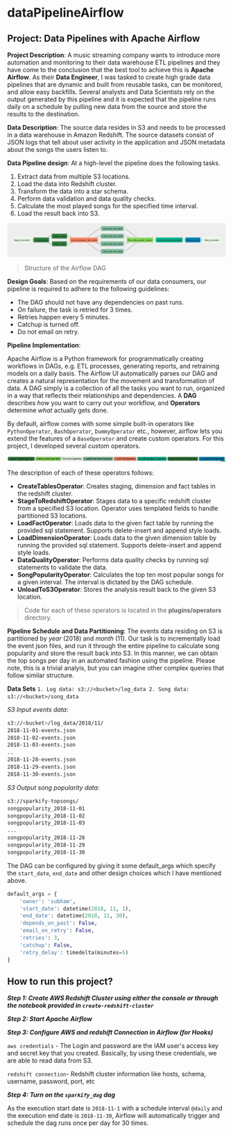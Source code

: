 # dataPipelineAirflow

## Project: Data Pipelines with Apache Airflow
**Project Description**: A music streaming company wants to introduce more automation and monitoring to their data warehouse ETL pipelines and they have come to the conclusion that the best tool to achieve this is **Apache Airflow**. As their **Data Engineer**, I was tasked to create high grade data pipelines that are dynamic and built from reusable tasks, can be monitored, and allow easy backfills. Several analysts and Data Scientists rely on the output generated by this pipeline and it is expected that the pipeline runs daily on a schedule by pulling new data from the source and store the results to the destination.

**Data Description**: The source data resides in S3 and needs to be processed in a data warehouse in Amazon Redshift. The source datasets consist of JSON logs that tell about user activity in the application and JSON metadata about the songs the users listen to.

**Data Pipeline design**:
At a high-level the pipeline does the following tasks.
1. Extract data from multiple S3 locations.
2. Load the data into Redshift cluster.
3. Transform the data into a star schema.
4. Perform data validation and data quality checks.
5. Calculate the most played songs for the specified time interval.
6. Load the result back into S3.

![dag](images/dag.png)
> Structure of the Airflow DAG






**Design Goals**:
Based on the requirements of our data consumers, our pipeline is required to adhere to the following guidelines:
* The DAG should not have any dependencies on past runs.
* On failure, the task is retried for 3 times.
* Retries happen every 5 minutes.
* Catchup is turned off.
* Do not email on retry. 

**Pipeline Implementation**:

Apache Airflow is a Python framework for programmatically creating workflows in DAGs, e.g. ETL processes, generating reports, and retraining models on a daily basis. The Airflow UI automatically parses our DAG and creates a natural representation for the movement and transformation of data. A DAG simply is a collection of all the tasks you want to run, organized in a way that reflects their relationships and dependencies. A **DAG** describes *how* you want to carry out your workflow, and **Operators** determine *what* actually gets done. 

By default, airflow comes with some simple built-in operators like `PythonOperator`, `BashOperator`, `DummyOperator` etc., however, airflow lets you extend the features of a `BaseOperator` and create custom operators. For this project, I developed several custom operators. 

![operators](images/operators.png)

The description of each of these operators follows:
- **CreateTablesOperator**: Creates staging, dimension and fact tables in the redshift cluster.
- **StageToRedshiftOperator**: Stages data to a specific redshift cluster from a specified S3 location. Operator uses templated fields to handle partitioned S3 locations.
- **LoadFactOperator**: Loads data to the given fact table by running the provided sql statement. Supports delete-insert and append style loads.
- **LoadDimensionOperator**: Loads data to the given dimension table by running the provided sql statement. Supports delete-insert and append style loads.
- **DataQualityOperator**: Performs data quality checks by running sql statements to validate the data.
- **SongPopularityOperator**: Calculates the top ten most popular songs for a given interval. The interval is dictated by the DAG schedule.
- **UnloadToS3Operator**: Stores the analysis result back to the given S3 location.

> Code for each of these operators is located in the **plugins/operators** directory.

**Pipeline Schedule and Data Partitioning**: 
The events data residing on S3 is partitioned by *year* (2018) and *month* (11). Our task is to incrementally load the event json files, and run it through the entire pipeline to calculate song popularity and store the result back into S3. In this manner, we can obtain the top songs per day in an automated fashion using the pipeline. Please note, this is a trivial analyis, but you can imagine other complex queries that follow similar structure.

**Data Sets**
`1. Log data: s3://<bucket>/log_data
2. Song data: s3://<bucket>/song_data
`

*S3 Input events data*:
```bash
s3://<bucket>/log_data/2018/11/
2018-11-01-events.json
2018-11-02-events.json
2018-11-03-events.json
..
2018-11-28-events.json
2018-11-29-events.json
2018-11-30-events.json
```

*S3 Output song popularity data*:
```bash
s3://sparkify-topsongs/
songpopularity_2018-11-01
songpopularity_2018-11-02
songpopularity_2018-11-03
...
songpopularity_2018-11-28
songpopularity_2018-11-29
songpopularity_2018-11-30
```

The DAG can be configured by giving it some default_args which specify the `start_date`, `end_date` and other design choices which I have mentioned above.

```python
default_args = {
    'owner': 'subham',
    'start_date': datetime(2018, 11, 1),
    'end_date': datetime(2018, 11, 30),
    'depends_on_past': False,
    'email_on_retry': False,
    'retries': 3,
    'catchup': False,
    'retry_delay': timedelta(minutes=5)
}
```

## How to run this project?
***Step 1: Create AWS Redshift Cluster using either the console or through the notebook provided in `create-redshift-cluster`***

***Step 2: Start Apache Airflow***

***Step 3: Configure AWS and redshift Connection in Airflow (for Hooks)***

`aws credentials` - The Login and password are the IAM user's access key and secret key that you created. Basically, by using these credentials, we are able to read data from S3.

`redshift connection`- Redshift cluster information like hosts, schema, username, password, port, etc

***Step 4: Turn on the `sparkify_dag` dag***

As the execution start date is `2018-11-1` with a schedule interval `@daily` and the execution end date is `2018-11-30`, Airflow will automatically trigger and schedule the dag runs once per day for 30 times. 
